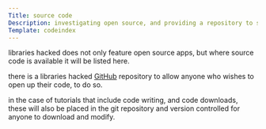 ```yaml
---
Title: source code
Description: investigating open source, and providing a repository to store code.
Template: codeindex
---
```


libraries hacked does not only feature open source apps, but where source code is available it will be listed here.

there is a libraries hacked [GitHub](https://github.com/librarieshacked) repository to allow anyone who wishes to open up their code, to do so.

in the case of tutorials that include code writing, and code downloads, these will also be placed in the git repository and version controlled for anyone to download and modify.